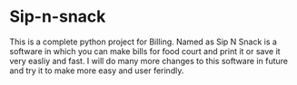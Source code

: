 # Sip-n-snack
This is a complete python project for Billing. Named as Sip N Snack is a software in which you can make bills for food court and print it or save it very easliy and fast. I will do many more changes to this software in future and try it to make more easy and user ferindly.
